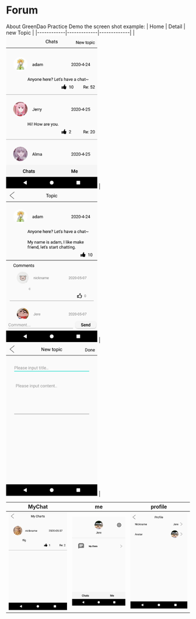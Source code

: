# Forum
About GreenDao Practice Demo 
the screen shot example:
|   Home   |   Detail  | new Topic    |
|------------|-------------|-------------|
|  <img src="https://github.com/JereChen11/Forum/blob/master/images/home.png" width="250"> |  <img src="https://github.com/JereChen11/Forum/blob/master/images/detail.png" width="250"> | <img src="https://github.com/JereChen11/Forum/blob/master/images/newTopic.png" width="250"> |

|  MyChat  |  me  |  profile  |
|------------|-------------|-------------|
|  <img src="https://github.com/JereChen11/Forum/blob/master/images/myChat.png" width="250"> |  <img src="https://github.com/JereChen11/Forum/blob/master/images/me.png" width="250"> | <img src="https://github.com/JereChen11/Forum/blob/master/images/profile.png" width="250"> |
